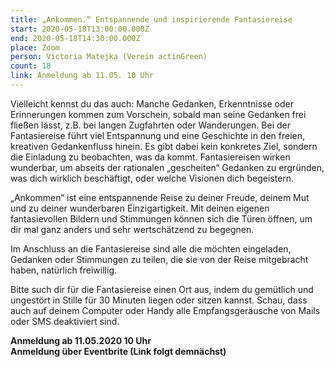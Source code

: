 ```yaml
---
title: „Ankommen.“ Entspannende und inspirierende Fantasiereise
start: 2020-05-18T13:00:00.000Z
end: 2020-05-18T14:30:00.000Z
place: Zoom
person: Victoria Matejka (Verein actinGreen)
count: 18
link: Anmeldung ab 11.05. 10 Uhr
---
```

Vielleicht kennst du das auch: Manche Gedanken, Erkenntnisse oder Erinnerungen kommen zum Vorschein, sobald man seine Gedanken frei fließen lässt, z.B. bei langen Zugfahrten oder Wanderungen. Bei der Fantasiereise führt viel Entspannung und eine Geschichte in den freien, kreativen Gedankenfluss hinein. Es gibt dabei kein konkretes Ziel, sondern die Einladung zu beobachten, was da kommt. Fantasiereisen wirken wunderbar, um abseits der rationalen „gescheiten“ Gedanken zu ergründen, was dich wirklich beschäftigt, oder welche Visionen dich begeistern.

„Ankommen“ ist eine entspannende Reise zu deiner Freude, deinem Mut und zu deiner wunderbaren Einzigartigkeit. Mit deinen eigenen fantasievollen Bildern und Stimmungen können sich die Türen öffnen, um dir mal ganz anders und sehr wertschätzend zu begegnen.

Im Anschluss an die Fantasiereise sind alle die möchten eingeladen, Gedanken oder Stimmungen zu teilen, die sie von der Reise mitgebracht haben, natürlich freiwillig.

Bitte such dir für die Fantasiereise einen Ort aus, indem du gemütlich und ungestört in Stille für 30 Minuten liegen oder sitzen kannst. Schau, dass auch auf deinem Computer oder Handy alle Empfangsgeräusche von Mails oder SMS deaktiviert sind.



**Anmeldung ab 11.05.2020 10 Uhr\
Anmeldung über Eventbrite (Link folgt demnächst)**